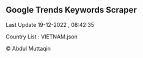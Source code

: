 

## Google Trends Keywords Scraper 
 
Last Update 19-12-2022 , 08:42:35

Country List :
VIETNAM.json



© Abdul Muttaqin 
